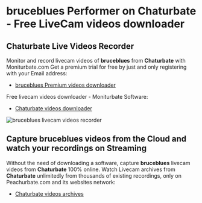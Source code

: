 # bruceblues Performer on Chaturbate - Free LiveCam videos downloader

## Chaturbate Live Videos Recorder

Monitor and record livecam videos of **bruceblues** from **Chaturbate** with Moniturbate.com
Get a premium trial for free by just and only registering with your Email address:
* [bruceblues Premium videos downloader](https://moniturbate.com/request-demo-licence-key.html)

Free livecam videos downloader - Moniturbate Software:
* [Chaturbate videos downloader](https://moniturbate.com/moniturbate-download-software.html)

![bruceblues livecam videos recorder](https://peachurnet.com/templates/moniturbate-software.png)


## Capture bruceblues videos from the Cloud and watch your recordings on Streaming

Without the need of downloading a software, capture **bruceblues** livecam videos from **Chaturbate** 100% online.
Watch Livecam archives from **Chaturbate** unlimitedly from thousands of existing recordings, only on Peachurbate.com and its websites network:
* [Chaturbate videos archives](https://peachurnet.com/)